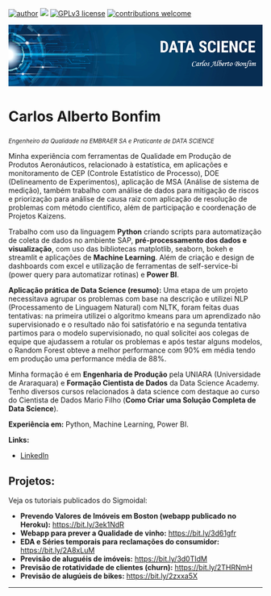 [![author](https://img.shields.io/badge/author-carlosbonfim-red.svg)](https://www.linkedin.com/in/carlos-alberto-bonfim-15899b22/) [![](https://img.shields.io/badge/python-3.7+-blue.svg)](https://www.python.org/downloads/release/python-365/) [![GPLv3 license](https://img.shields.io/badge/License-GPLv3-blue.svg)](http://perso.crans.org/besson/LICENSE.html) [![contributions welcome](https://img.shields.io/badge/contributions-welcome-brightgreen.svg?style=flat)](https://github.com/Carlos-Bonfim/portfolio_projetos_DS/issues)

<p align="center">
  <img src="banner.png" >
</p>

# Carlos Alberto Bonfim
<sub>*Engenheiro da Qualidade na EMBRAER SA e Praticante de DATA SCIENCE*</sub>

Minha experiência com ferramentas de Qualidade em Produção de Produtos Aeronáuticos, relacionado à estatística, em aplicações e monitoramento de CEP (Controle Estatístico de Processo), DOE (Delineamento de Experimentos), aplicação de MSA (Análise de sistema de medição), também trabalho com análise de dados para mitigação de riscos e priorização para análise de causa raiz com aplicação de resolução de problemas com método científico, além de participação e coordenação de Projetos Kaizens.

Trabalho com uso da linguagem **Python** criando scripts para automatização de coleta de dados no ambiente SAP, **pré-processamento dos dados e visualização**, com uso das bibliotecas matplotlib, seaborn, bokeh e streamlit e aplicações de **Machine Learning**. Além de criação e design de dashboards com excel e utilização de ferramentas de self-service-bi (power query para automatizar rotinas) e **Power BI**.

**Aplicação prática de Data Science (resumo):**
Uma etapa de um projeto necessitava agrupar os problemas com base na descrição e utilizei NLP (Processamento de Linguagem Natural) com NLTK, foram feitas duas tentativas: na primeira utilizei o algoritmo kmeans para um aprendizado não supervisionado e o resultado não foi satisfatório e na segunda tentativa partimos para o modelo supervisionado, no qual solicitei aos colegas de equipe que ajudassem a rotular os problemas e após testar alguns modelos, o Random Forest obteve a melhor performance com 90% em média tendo em produção uma performance média de 88%.

Minha formação é em **Engenharia de Produção** pela UNIARA (Universidade de Araraquara) e **Formação Cientista de Dados** da Data Science Academy. Tenho diversos cursos relacionados à data science com destaque ao curso do Cientista de Dados Mario Filho (**Como Criar uma Solução Completa de Data Science**).

**Experiência em:** Python, Machine Learning, Power BI.

**Links:**
* [LinkedIn](https://www.linkedin.com/in/carlos-alberto-bonfim-15899b22/)


## Projetos:
Veja os tutoriais publicados do Sigmoidal:

* **Prevendo Valores de Imóveis em Boston (webapp publicado no Heroku):** https://bit.ly/3ek1NdR
* **Webapp para prever a Qualidade de vinho:** https://bit.ly/3d61gfr
* **EDA e Séries temporais para reclamações do consumidor:** https://bit.ly/2A8xLuM
* **Previsão de aluguéis de imóveis:** https://bit.ly/3d0TIdM
* **Previsão de rotatividade de clientes (churn):** https://bit.ly/2THRNmH
* **Previsão de alugúeis de bikes:** https://bit.ly/2zxxa5X
---

